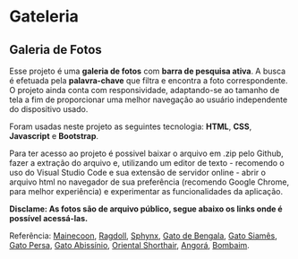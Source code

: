 # Gateleria
## Galeria de Fotos

Esse projeto é uma **galeria de fotos** com **barra de pesquisa ativa**. A busca é efetuada pela **palavra-chave** que filtra e encontra a foto correspondente.
O projeto ainda conta com responsividade, adaptando-se ao tamanho de tela a fim de proporcionar uma melhor navegação ao usuário independente do dispositivo usado.

Foram usadas neste projeto as seguintes tecnologia: **HTML**, **CSS**, **Javascript** e **Bootstrap**. 

Para ter acesso ao projeto é possivel baixar o arquivo em .zip pelo Github, fazer a extração do arquivo e, utilizando um editor de texto - recomendo o uso do Visual Studio Code e sua extensão 
de servidor online - abrir o arquivo html no navegador de sua preferência (recomendo Google Chrome, para melhor experiência) e experimentar as funcionalidades da aplicação.



**Disclame: As fotos são de arquivo público, segue abaixo os links onde é possível acessá-las.**

Referência:
[Mainecoon](URL "https://www.pexels.com/pt-br/foto/animal-animal-de-estimacao-pet-adoravel-8371164/"),
[Ragdoll](URL "https://www.pexels.com/pt-br/foto/natureza-pets-animais-de-estimacao-animais-domesticos-18850511/"),
[Sphynx](URL "https://www.pexels.com/pt-br/foto/fotografia-com-foco-seletivo-de-um-gato-esfinge-deitado-na-colcha-991831/"),
[Gato de Bengala](URL "https://unsplash.com/pt-br/fotografias/gato-marrom-e-preto-deitado-em-tecido-branco-gPKQNLHNCA4"),
[Gato Siamês](URL "https://pixnio.com/fauna-animals/cats-and-kittens/siamese-cat-portrait-cute-kitten-animal-feline-furniture#"),
[Gato Persa](URL "https://br.freepik.com/fotos-gratis/composicao-de-animais-de-estimacao-adoravel-com-gato-branco-com-sono_3442162.htm#fromView=keyword&page=1&position=27&uuid=e698bd7b-9da1-42e0-9b10-03c73ef19a8b"),
[Gato Abissínio](URL "https://pixabay.com/pt/photos/gatinhos-gato-abiss%C3%ADnio-4917770/"),
[Oriental Shorthair](URL "https://pixabay.com/photos/cat-kitten-cat-baby-curious-408709/"),
[Angorá](URL "https://www.pexels.com/photo/close-up-photo-of-a-turkish-angora-cat-12100910/"),
[Bombaim](URL "https://www.freepik.com/free-photo/selective-focus-shot-cute-black-car-with-beautiful-green-eyes_16225781.htm#fromView=search&page=1&position=27&uuid=4cabdcf6-10d2-4603-9767-f1199d362786&new_detail=true").

